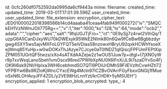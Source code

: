 id: 0cfc260df0752592da0995da6cf9443a
mime: 
filename: 
created_time: 
updated_time: 2019-03-01T17:01:39.596Z
user_created_time: 
user_updated_time: 
file_extension: 
encryption_cipher_text: JED01000022018398566b14cd4aaaba41ceaa4fab949f000272{"iv":"SMQCkEH1VzNWmJOIi775Rg==","v":1,"iter":1000,"ks":128,"ts":64,"mode":"ocb2","adata":"","cipher":"aes","salt":"9fqUGJTjF/o=","ct":"0E9ySjj7z4rwl2VIhQq/TuzpG6A1iCanDJxyWU70kDWExyk95WkE2NImk80n6Qw9fCeBw6Bgbbzdyrgwg4SXY5ws5ajvMXFoLGYFQT5eiVDias58nzowxHBryU92qxkHCWhYsoeXejWmq85YuHp+w0wDOKxThJAzye7CJcye0aT0INDZ1qIQiscjFPFUmFEPtXipZPM051UGrtQF5twzs/xXo4sATXdAAZejw2z1wOUS1Juw7p+dtgl+t7jXNOyWr9pTxxWsqLanoSbeh1vmOscx96red7PWIbXpNU0X6lFnX/JL9i7szaDYvSo4FjOK9li6sk92NI/HpIxa3WH6cebhmdSO7QTl9PDiUrDMhS9FilEVzlhCvwHZtl72VFPBYw6Bs9RZIoKjWncCYxcEWg4Mcln97ICZBvOVArrFGyFbxxGNGij1fMuenSxN6LOHAvyJFF4ZDL/y2VE98HzLnnYzt/krCHDK+5yMSUEH"}
encryption_applied: 1
encryption_blob_encrypted: 
type_: 4